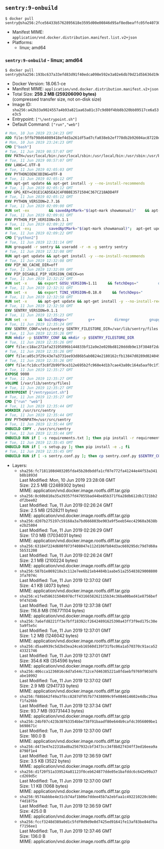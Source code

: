 ## `sentry:9-onbuild`

```console
$ docker pull sentry@sha256:2fce56433b5762895618e3595d00e00846d95af8edbeaffc05fe40730665644c
```

-	Manifest MIME: `application/vnd.docker.distribution.manifest.list.v2+json`
-	Platforms:
	-	linux; amd64

### `sentry:9-onbuild` - linux; amd64

```console
$ docker pull sentry@sha256:193bc637a33efd83d91f40edca098e592e3a02e6db70d21d5b636d19dc54dcc5
```

-	Docker Version: 18.06.1-ce
-	Manifest MIME: `application/vnd.docker.distribution.manifest.v2+json`
-	Total Size: **259.2 MB (259206090 bytes)**  
	(compressed transfer size, not on-disk size)
-	Image ID: `sha256:a42b33a9024557a4b93a821aa63a81c37c9d80f4bb8b320bb89517ce6a53e3c5`
-	Entrypoint: `["\/entrypoint.sh"]`
-	Default Command: `["run","web"]`

```dockerfile
# Mon, 10 Jun 2019 23:24:23 GMT
ADD file:5ffb798d64089418ef4d3a261df5ad7cfa038eb2ef778db2b92604ac87228d99 in / 
# Mon, 10 Jun 2019 23:24:23 GMT
CMD ["bash"]
# Tue, 11 Jun 2019 00:57:07 GMT
ENV PATH=/usr/local/bin:/usr/local/sbin:/usr/local/bin:/usr/sbin:/usr/bin:/sbin:/bin
# Tue, 11 Jun 2019 00:57:07 GMT
ENV LANG=C.UTF-8
# Tue, 11 Jun 2019 02:05:03 GMT
ENV PYTHONIOENCODING=UTF-8
# Tue, 11 Jun 2019 02:05:12 GMT
RUN apt-get update && apt-get install -y --no-install-recommends 		ca-certificates 		netbase 	&& rm -rf /var/lib/apt/lists/*
# Tue, 11 Jun 2019 02:05:12 GMT
ENV GPG_KEY=C01E1CAD5EA2C4F0B8E3571504C367C218ADD4FF
# Tue, 11 Jun 2019 02:05:12 GMT
ENV PYTHON_VERSION=2.7.16
# Tue, 11 Jun 2019 02:09:00 GMT
RUN set -ex 		&& savedAptMark="$(apt-mark showmanual)" 	&& apt-get update && apt-get install -y --no-install-recommends 		dpkg-dev 		gcc 		libbz2-dev 		libc6-dev 		libdb-dev 		libgdbm-dev 		libncursesw5-dev 		libreadline-dev 		libsqlite3-dev 		libssl-dev 		make 		tk-dev 		wget 		xz-utils 		zlib1g-dev 		$(command -v gpg > /dev/null || echo 'gnupg dirmngr') 		&& wget -O python.tar.xz "https://www.python.org/ftp/python/${PYTHON_VERSION%%[a-z]*}/Python-$PYTHON_VERSION.tar.xz" 	&& wget -O python.tar.xz.asc "https://www.python.org/ftp/python/${PYTHON_VERSION%%[a-z]*}/Python-$PYTHON_VERSION.tar.xz.asc" 	&& export GNUPGHOME="$(mktemp -d)" 	&& gpg --batch --keyserver ha.pool.sks-keyservers.net --recv-keys "$GPG_KEY" 	&& gpg --batch --verify python.tar.xz.asc python.tar.xz 	&& { command -v gpgconf > /dev/null && gpgconf --kill all || :; } 	&& rm -rf "$GNUPGHOME" python.tar.xz.asc 	&& mkdir -p /usr/src/python 	&& tar -xJC /usr/src/python --strip-components=1 -f python.tar.xz 	&& rm python.tar.xz 		&& cd /usr/src/python 	&& gnuArch="$(dpkg-architecture --query DEB_BUILD_GNU_TYPE)" 	&& ./configure 		--build="$gnuArch" 		--enable-shared 		--enable-unicode=ucs4 	&& make -j "$(nproc)" 	&& make install 	&& ldconfig 		&& apt-mark auto '.*' > /dev/null 	&& apt-mark manual $savedAptMark 	&& find /usr/local -type f -executable -not \( -name '*tkinter*' \) -exec ldd '{}' ';' 		| awk '/=>/ { print $(NF-1) }' 		| sort -u 		| xargs -r dpkg-query --search 		| cut -d: -f1 		| sort -u 		| xargs -r apt-mark manual 	&& apt-get purge -y --auto-remove -o APT::AutoRemove::RecommendsImportant=false 	&& rm -rf /var/lib/apt/lists/* 		&& find /usr/local -depth 		\( 			\( -type d -a \( -name test -o -name tests \) \) 			-o 			\( -type f -a \( -name '*.pyc' -o -name '*.pyo' \) \) 		\) -exec rm -rf '{}' + 	&& rm -rf /usr/src/python 		&& python2 --version
# Tue, 11 Jun 2019 02:09:01 GMT
ENV PYTHON_PIP_VERSION=19.1.1
# Tue, 11 Jun 2019 02:09:22 GMT
RUN set -ex; 		savedAptMark="$(apt-mark showmanual)"; 	apt-get update; 	apt-get install -y --no-install-recommends wget; 		wget -O get-pip.py 'https://bootstrap.pypa.io/get-pip.py'; 		apt-mark auto '.*' > /dev/null; 	[ -z "$savedAptMark" ] || apt-mark manual $savedAptMark; 	apt-get purge -y --auto-remove -o APT::AutoRemove::RecommendsImportant=false; 	rm -rf /var/lib/apt/lists/*; 		python get-pip.py 		--disable-pip-version-check 		--no-cache-dir 		"pip==$PYTHON_PIP_VERSION" 	; 	pip --version; 		find /usr/local -depth 		\( 			\( -type d -a \( -name test -o -name tests \) \) 			-o 			\( -type f -a \( -name '*.pyc' -o -name '*.pyo' \) \) 		\) -exec rm -rf '{}' +; 	rm -f get-pip.py
# Tue, 11 Jun 2019 02:09:22 GMT
CMD ["python2"]
# Tue, 11 Jun 2019 12:31:14 GMT
RUN groupadd -r sentry && useradd -r -m -g sentry sentry
# Tue, 11 Jun 2019 12:32:08 GMT
RUN apt-get update && apt-get install -y --no-install-recommends         gcc         git         libffi-dev         libjpeg-dev         libpq-dev         libxml2-dev         libxmlsec1-dev         libxslt-dev         libyaml-dev         pkg-config     && rm -rf /var/lib/apt/lists/*
# Tue, 11 Jun 2019 12:32:08 GMT
ENV PIP_NO_CACHE_DIR=off
# Tue, 11 Jun 2019 12:32:09 GMT
ENV PIP_DISABLE_PIP_VERSION_CHECK=on
# Tue, 11 Jun 2019 12:32:22 GMT
RUN set -x     && export GOSU_VERSION=1.11     && fetchDeps="         dirmngr         gnupg         wget     "     && apt-get update && apt-get install -y --no-install-recommends $fetchDeps && rm -rf /var/lib/apt/lists/*     && wget -O /usr/local/bin/gosu "https://github.com/tianon/gosu/releases/download/$GOSU_VERSION/gosu-$(dpkg --print-architecture)"     && wget -O /usr/local/bin/gosu.asc "https://github.com/tianon/gosu/releases/download/$GOSU_VERSION/gosu-$(dpkg --print-architecture).asc"     && export GNUPGHOME="$(mktemp -d)"     && for key in       B42F6819007F00F88E364FD4036A9C25BF357DD4     ; do       gpg --batch --keyserver hkp://p80.pool.sks-keyservers.net:80 --recv-keys "$key" ||       gpg --batch --keyserver hkp://ipv4.pool.sks-keyservers.net --recv-keys "$key" ||       gpg --batch --keyserver hkp://pgp.mit.edu:80 --recv-keys "$key" ;     done     && gpg --batch --verify /usr/local/bin/gosu.asc /usr/local/bin/gosu     && gpgconf --kill all     && rm -r "$GNUPGHOME" /usr/local/bin/gosu.asc     && chmod +x /usr/local/bin/gosu     && gosu nobody true     && apt-get purge -y --auto-remove $fetchDeps
# Tue, 11 Jun 2019 12:32:31 GMT
RUN set -x     && export TINI_VERSION=0.18.0     && fetchDeps="         dirmngr         gnupg         wget     "     && apt-get update && apt-get install -y --no-install-recommends $fetchDeps && rm -rf /var/lib/apt/lists/*     && wget -O /usr/local/bin/tini "https://github.com/krallin/tini/releases/download/v$TINI_VERSION/tini"     && wget -O /usr/local/bin/tini.asc "https://github.com/krallin/tini/releases/download/v$TINI_VERSION/tini.asc"     && export GNUPGHOME="$(mktemp -d)"     && for key in       595E85A6B1B4779EA4DAAEC70B588DFF0527A9B7     ; do       gpg --batch --keyserver hkp://p80.pool.sks-keyservers.net:80 --recv-keys "$key" ||       gpg --batch --keyserver hkp://ipv4.pool.sks-keyservers.net --recv-keys "$key" ||       gpg --batch --keyserver hkp://pgp.mit.edu:80 --recv-keys "$key" ;     done     && gpg --batch --verify /usr/local/bin/tini.asc /usr/local/bin/tini     && gpgconf --kill all     && rm -r "$GNUPGHOME" /usr/local/bin/tini.asc     && chmod +x /usr/local/bin/tini     && tini -h && apt-get purge -y --auto-remove $fetchDeps
# Tue, 11 Jun 2019 12:32:58 GMT
RUN set -x     && apt-get update && apt-get install -y --no-install-recommends make && rm -rf /var/lib/apt/lists/*     && pip install librabbitmq==1.6.1 maxminddb==1.4.1     && python -c 'import librabbitmq'     && python -c 'import maxminddb'     && apt-get purge -y --auto-remove make
# Tue, 11 Jun 2019 12:32:58 GMT
ENV SENTRY_VERSION=9.1.1
# Tue, 11 Jun 2019 12:35:23 GMT
RUN set -x     && buildDeps="         g++         dirmngr         gnupg         wget     "     && apt-get update && apt-get install -y --no-install-recommends $buildDeps && rm -rf /var/lib/apt/lists/*     && mkdir -p /usr/src/sentry     && wget -O /usr/src/sentry/sentry-${SENTRY_VERSION}-py27-none-any.whl "https://github.com/getsentry/sentry/releases/download/${SENTRY_VERSION}/sentry-${SENTRY_VERSION}-py27-none-any.whl"     && wget -O /usr/src/sentry/sentry-${SENTRY_VERSION}-py27-none-any.whl.asc "https://github.com/getsentry/sentry/releases/download/${SENTRY_VERSION}/sentry-${SENTRY_VERSION}-py27-none-any.whl.asc"     && wget -O /usr/src/sentry/sentry_plugins-${SENTRY_VERSION}-py2.py3-none-any.whl "https://github.com/getsentry/sentry/releases/download/${SENTRY_VERSION}/sentry_plugins-${SENTRY_VERSION}-py2.py3-none-any.whl"     && wget -O /usr/src/sentry/sentry_plugins-${SENTRY_VERSION}-py2.py3-none-any.whl.asc "https://github.com/getsentry/sentry/releases/download/${SENTRY_VERSION}/sentry_plugins-${SENTRY_VERSION}-py2.py3-none-any.whl.asc"     && export GNUPGHOME="$(mktemp -d)"     && for key in       D8749766A66DD714236A932C3B2D400CE5BBCA60     ; do       gpg --batch --keyserver hkp://p80.pool.sks-keyservers.net:80 --recv-keys "$key" ||       gpg --batch --keyserver hkp://ipv4.pool.sks-keyservers.net --recv-keys "$key" ||       gpg --batch --keyserver hkp://pgp.mit.edu:80 --recv-keys "$key" ;     done     && gpg --batch --verify /usr/src/sentry/sentry-${SENTRY_VERSION}-py27-none-any.whl.asc /usr/src/sentry/sentry-${SENTRY_VERSION}-py27-none-any.whl     && gpg --batch --verify /usr/src/sentry/sentry_plugins-${SENTRY_VERSION}-py2.py3-none-any.whl.asc /usr/src/sentry/sentry_plugins-${SENTRY_VERSION}-py2.py3-none-any.whl     && gpgconf --kill all     && pip install         /usr/src/sentry/sentry-${SENTRY_VERSION}-py27-none-any.whl         /usr/src/sentry/sentry_plugins-${SENTRY_VERSION}-py2.py3-none-any.whl     && sentry --help     && sentry plugins list     && rm -r "$GNUPGHOME" /usr/src/sentry     && apt-get purge -y --auto-remove $buildDeps
# Tue, 11 Jun 2019 12:35:24 GMT
ENV SENTRY_CONF=/etc/sentry SENTRY_FILESTORE_DIR=/var/lib/sentry/files
# Tue, 11 Jun 2019 12:35:26 GMT
RUN mkdir -p $SENTRY_CONF && mkdir -p $SENTRY_FILESTORE_DIR
# Tue, 11 Jun 2019 12:35:26 GMT
COPY file:c18ac272afa23195896b144833bf12a9e2e020bd8120dddb9e13f3848f2dace0 in /etc/sentry/ 
# Tue, 11 Jun 2019 12:35:26 GMT
COPY file:a05c3f29c43e7a3731ee93d86b5ab0824e2180162cfb13847d0289d024049804 in /etc/sentry/ 
# Tue, 11 Jun 2019 12:35:26 GMT
COPY file:fc1dccf3c8f2b99f9ce312e695b2fc960e4d1b7cae43a80c164a5aaf0c1f7ff9 in /entrypoint.sh 
# Tue, 11 Jun 2019 12:35:27 GMT
EXPOSE 9000
# Tue, 11 Jun 2019 12:35:27 GMT
VOLUME [/var/lib/sentry/files]
# Tue, 11 Jun 2019 12:35:27 GMT
ENTRYPOINT ["/entrypoint.sh"]
# Tue, 11 Jun 2019 12:35:27 GMT
CMD ["run" "web"]
# Tue, 11 Jun 2019 12:35:44 GMT
WORKDIR /usr/src/sentry
# Tue, 11 Jun 2019 12:35:44 GMT
ENV PYTHONPATH=/usr/src/sentry
# Tue, 11 Jun 2019 12:35:44 GMT
ONBUILD COPY . /usr/src/sentry
# Tue, 11 Jun 2019 12:35:44 GMT
ONBUILD RUN if [ -s requirements.txt ]; then pip install -r requirements.txt; fi
# Tue, 11 Jun 2019 12:35:45 GMT
ONBUILD RUN if [ -s setup.py ]; then pip install -e .; fi
# Tue, 11 Jun 2019 12:35:45 GMT
ONBUILD RUN if [ -s sentry.conf.py ]; then cp sentry.conf.py $SENTRY_CONF/; fi 	&& if [ -s config.yml ]; then cp config.yml $SENTRY_CONF/; fi
```

-	Layers:
	-	`sha256:fc7181108d403205fda45b28dbddfa1cf07e772fa41244e44f53a341b8b1893d`  
		Last Modified: Mon, 10 Jun 2019 23:28:08 GMT  
		Size: 22.5 MB (22489302 bytes)  
		MIME: application/vnd.docker.image.rootfs.diff.tar.gzip
	-	`sha256:8c60b810a35a39357fd47055bad44be85b371f6a28db612db1721bb2df2bee02`  
		Last Modified: Tue, 11 Jun 2019 02:26:24 GMT  
		Size: 2.5 MB (2528211 bytes)  
		MIME: application/vnd.docker.image.rootfs.diff.tar.gzip
	-	`sha256:d207b275197c59168a3a7bd666803be903a9f5eeb54ec42960a3638be2b25804`  
		Last Modified: Tue, 11 Jun 2019 02:26:29 GMT  
		Size: 17.0 MB (17034031 bytes)  
		MIME: application/vnd.docker.image.rootfs.diff.tar.gzip
	-	`sha256:63184f224d600f073f408047e112d106fb84d3ac669295dc79d7d60a5b531208`  
		Last Modified: Tue, 11 Jun 2019 02:26:24 GMT  
		Size: 2.1 MB (2100224 bytes)  
		MIME: application/vnd.docker.image.rootfs.diff.tar.gzip
	-	`sha256:587b1e869218a3c112e7ee6b21eb4484b1aabe51a2554838290088003fa7074c`  
		Last Modified: Tue, 11 Jun 2019 12:37:02 GMT  
		Size: 4.1 KB (4073 bytes)  
		MIME: application/vnd.docker.image.rootfs.diff.tar.gzip
	-	`sha256:e1fed58631504b978cff4316658262115b34c36ba00bed41e8756bef9f47d34b`  
		Last Modified: Tue, 11 Jun 2019 12:37:38 GMT  
		Size: 116.8 MB (116771104 bytes)  
		MIME: application/vnd.docker.image.rootfs.diff.tar.gzip
	-	`sha256:7a6efd8221ff3e7bff18392cf26424891625390a43ff3f9ed175c30e5a9f5e5c`  
		Last Modified: Tue, 11 Jun 2019 12:37:01 GMT  
		Size: 1.2 MB (1246042 bytes)  
		MIME: application/vnd.docker.image.rootfs.diff.tar.gzip
	-	`sha256:d5aa0939c5d2bd3ea24ceb16560d139f31fbc06a1a570370c91aca5243321746`  
		Last Modified: Tue, 11 Jun 2019 12:37:01 GMT  
		Size: 354.6 KB (354596 bytes)  
		MIME: application/vnd.docker.image.rootfs.diff.tar.gzip
	-	`sha256:406cca1236016c6d7a544c712ce7d46385221a8fdaebf9769f903df6abe10992`  
		Last Modified: Tue, 11 Jun 2019 12:37:02 GMT  
		Size: 2.9 MB (2941733 bytes)  
		MIME: application/vnd.docker.image.rootfs.diff.tar.gzip
	-	`sha256:f88bb62f49a3f8cc8287df957b77438099c9fe084614602e4dbc29aaf1fa26bb`  
		Last Modified: Tue, 11 Jun 2019 12:37:34 GMT  
		Size: 93.7 MB (93731443 bytes)  
		MIME: application/vnd.docker.image.rootfs.diff.tar.gzip
	-	`sha256:24bf07c423b38f63354bbe738f91baadf80e644b9cafdc3956009be1b698671c`  
		Last Modified: Tue, 11 Jun 2019 12:37:00 GMT  
		Size: 180.0 B  
		MIME: application/vnd.docker.image.rootfs.diff.tar.gzip
	-	`sha256:d473e47e22318ad8a2567932cbf3473cc34f8b827434ff3ed16eea9a8798f1e4`  
		Last Modified: Tue, 11 Jun 2019 12:36:59 GMT  
		Size: 3.5 KB (3522 bytes)  
		MIME: application/vnd.docker.image.rootfs.diff.tar.gzip
	-	`sha256:d1f20f51a339524a81123f0ceb624877dde05e1bafddc6c642e99a37cd269d5c`  
		Last Modified: Tue, 11 Jun 2019 12:37:00 GMT  
		Size: 1.1 KB (1068 bytes)  
		MIME: application/vnd.docker.image.rootfs.diff.tar.gzip
	-	`sha256:9574abbbe4e31cb74af1b06e7ddee45b7a2ebfaa1c492210220cb00cf4d1875a`  
		Last Modified: Tue, 11 Jun 2019 12:36:59 GMT  
		Size: 425.0 B  
		MIME: application/vnd.docker.image.rootfs.diff.tar.gzip
	-	`sha256:fccf3248d389a0d1c5fdf0d9d9e0d7425ed91641fe13af83be84d7baf7156ee1`  
		Last Modified: Tue, 11 Jun 2019 12:37:46 GMT  
		Size: 136.0 B  
		MIME: application/vnd.docker.image.rootfs.diff.tar.gzip
